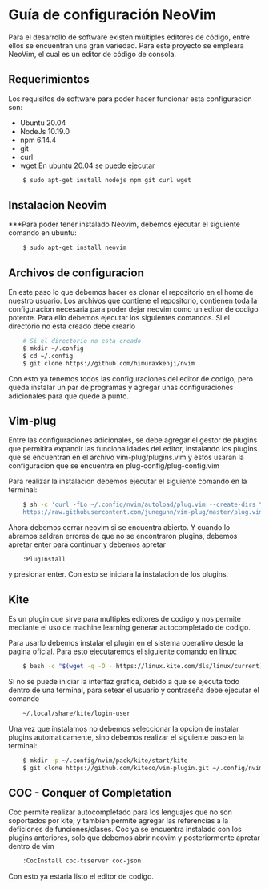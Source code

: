 # Guía de configuración NeoVim

Para el desarrollo de software existen múltiples editores de código, entre ellos se 
encuentran una gran variedad. Para este proyecto se empleara NeoVim, el cual es un
editor de código de consola.

## Requerimientos
Los requisitos de software para poder hacer funcionar esta configuracion son:

* Ubuntu 20.04
* NodeJs 10.19.0
* npm 6.14.4
* git
* curl
* wget
En ubuntu 20.04 se puede ejecutar

```bash
	$ sudo apt-get install nodejs npm git curl wget
```	

## Instalacion Neovim
***Para poder tener instalado Neovim, debemos ejecutar el siguiente comando en ubuntu:

```bash 
	$ sudo apt-get install neovim
```

## Archivos de configuracion
En este paso lo que debemos hacer es clonar el repositorio en el home de nuestro usuario.
Los archivos que contiene el repositorio, contienen toda la configuracion necesaria
para poder dejar neovim como un editor de codigo potente. Para ello debemos ejecutar
los siguientes comandos.
Si el directorio no esta creado debe crearlo 
```bash
	# Si el directorio no esta creado
	$ mkdir ~/.config
	$ cd ~/.config
	$ git clone https://github.com/himuraxkenji/nvim
```

Con esto ya tenemos todos las configuraciones del editor de codigo, pero queda instalar 
un par de programas y agregar unas configuraciones adicionales para que quede a punto.

## Vim-plug
Entre las configuraciones adicionales, se debe agregar el gestor de plugins que permitira
expandir las funcionalidades del editor, instalando los plugins que se encuentran en el 
archivo vim-plug/plugins.vim y estos usaran la configuracion que se encuentra en plug-config/plug-config.vim

Para realizar la instalacion debemos ejecutar el siguiente comando en la terminal:

```bash
	$ sh -c 'curl -fLo ~/.config/nvim/autoload/plug.vim --create-dirs \
	https://raw.githubusercontent.com/junegunn/vim-plug/master/plug.vim'
```

Ahora debemos cerrar neovim si se encuentra abierto. Y cuando lo abramos saldran errores
de que no se encontraron plugins, debemos apretar enter para continuar y debemos apretar

```
	:PlugInstall
```
y presionar enter. Con  esto se iniciara la instalacion de los plugins.


## Kite

Es un plugin que sirve para multiples editores de codigo y nos permite 
mediante el uso de machine learning generar autocompletado de codigo.

Para usarlo debemos instalar el plugin en el sistema operativo desde la 
pagina oficial. Para esto ejecutaremos el siguiente comando en linux:

```bash
	$ bash -c "$(wget -q -O - https://linux.kite.com/dls/linux/current)" 
```

Si no se puede iniciar la interfaz grafica, debido a que se ejecuta todo
dentro de una terminal, para setear el usuario y contraseña debe ejecutar
el comando
```bash
	~/.local/share/kite/login-user
```

Una vez que instalamos no debemos seleccionar la opcion de instalar 
plugins automaticamente, sino debemos realizar el siguiente paso en la 
terminal:

```bash
	$ mkdir -p ~/.config/nvim/pack/kite/start/kite
	$ git clone https://github.com/kiteco/vim-plugin.git ~/.config/nvim/pack/kite/start/kite/
```

## COC - Conquer of Completation
Coc permite realizar autocompletado para los lenguajes que no son soportados por 
kite, y tambien permite agregar las referencias a la deficiones de funciones/clases.
Coc ya se encuentra instalado con los plugins anteriores, solo que debemos abrir 
neovim y posteriormente apretar dentro de vim 


```bash
	:CocInstall coc-tsserver coc-json
```
Con esto ya estaria listo el editor de codigo.
